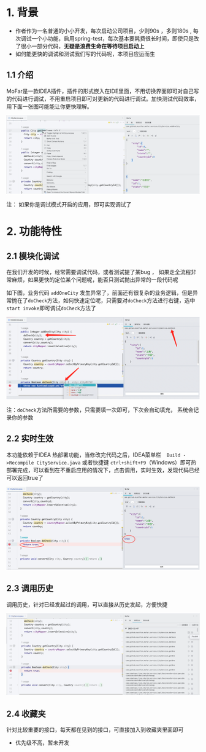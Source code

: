 # 1. 背景

- 作者作为一名普通的小小开发，每次启动公司项目，少则90s ，多则180s , 每次调试一个小功能，启用spring-test，每次基本要耗费很长时间，即使只是改了很小一部分代码，**无疑是浪费生命在等待项目启动上**
- 如何能更快的调试和测试我们写的代码呢，本项目应运而生



## 1.1 介绍

MoFar是一款IDEA插件，插件的形式嵌入在IDE里面，不用切换界面即可对自己写的代码进行调试，不用重启项目即可对更新的代码进行调试。加快测试代码效率，用下面一张图可能能让你更快理解。



![MoFar简介](../_static/image/intro_first_new.gif)



注： 如果你是调试模式开启的应用，即可实现调试了





# 2. 功能特性

## 2.1 模块化调试

在我们开发的时候，经常需要调试代码，或者测试提了某bug ， 如果走全流程非常麻烦，如果更快的定位某个问题呢，能否只测试抛出异常的一段代码呢

如下图，业务代码 ``addOneCity`` 发生异常了，前面还有很复杂的业务逻辑，但是异常抛在了`doCheck`方法，如何快速定位呢，只需要对`doCheck`方法进行右键，选中`start invoke`即可调试`doCheck`方法了

![image-20231107202407486](../_static/image/image-20231107202407486.png)

注：`doCheck`方法所需要的参数，只需要填一次即可，下次会自动填充， 系统会记录你的参数



## 2.2 实时生效

本功能依赖于IDEA 热部署功能，当修改完代码之后，IDEA菜单栏`  Build ->Recompile CityService.java`  或者快捷键 `ctrl+shift+F9`（Windows）即可热部署完成，可以看到在不重启应用的情况下，点击调用，实时生效，发现代码已经可以返回true了

![image-20231107202556651](../_static/image/image-20231107202556651.png)



## 2.3 调用历史

调用历史，针对已经发起过的调用，可以直接从历史发起，方便快捷

![history_intro](../_static/image/history_intro.gif)



## 2.4 收藏夹

针对比较重要的接口，每天都在见到的接口，可直接加入到收藏夹里面即可

- 优先级不高，暂未开发
